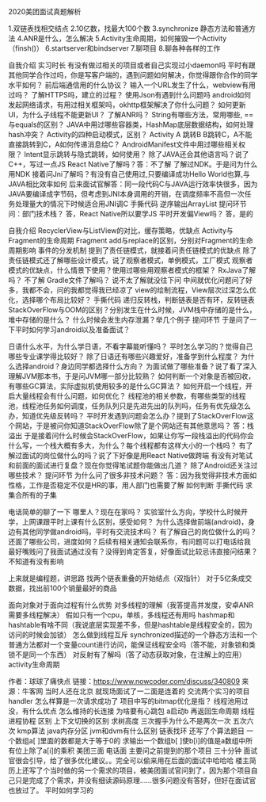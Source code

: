 
2020美团面试真题解析


1.双链表找相交结点
2.10亿数，找最大100个数
3.synchronize 静态方法和普通方法
4.ANR是什么，怎么解决
5.Activity生命周期，如何摧毁一个Activity（finsh()） 
6.startserver和bindserver 
7.聊项目
8.聊各种各样的工作

自我介绍 实习时长
有没有做过相关的项目或者自己实现过小daemon吗 
平时有跟其他同学合作过吗，你是写客户端的，遇到问题如何解决，你觉得跟你合作的同学水平如何？ 
前后端通信用的什么协议？
输入一个URL发生了什么，webview有用过吗？ 
了解HTTPS吗，建立的过程？ 使用Json有遇到什么问题吗
android如何发起网络请求，有用过相关框架吗，okhttp框架解决了你什么问题？ 
如何更新UI，为什么子线程不能更新UI？ 
了解ANR吗？
String有哪些方法，常用哪些, ==与equals的区别？ 
JAVA中用过哪些容器类，HashMap底层数据结构，如何处理hash冲突？
Activity的四种启动模式，区别？
Activity A 跳转B B跳转C，A不能直接跳转到C，A如何传递消息给C？ 
AndroidManifest文件中用过哪些相关权限？ 
Intent显示跳转与隐式跳转，如何使用？ 
除了JAVA还会其他语言吗？说了C++，写过一点JS 
React Native了解吗？答：不了解 了解过NDK。于是问为什么用NDK 
接着问Jni了解吗？有没有自己使用过,只要编译成功Hello World也算,与JAVA相比效率如何 
后来面试官解答：同一段代码C与JAVA运行效率快很多，因为JAVA要编译成字节码，但考虑到JNI本身调用的开销，在调度频率不高但一次任务处理量大的情况下时候适合用JNI调C
手撕代码 逆序输出ArrayList 
提问环节  问：部门技术栈？ 答，React Native所以要学JS 平时开发偏View吗？ 答，是的 

自我介绍 
RecyclerView与ListView的对比，缓存策略，优缺点 
Activity与Fragment的生命周期 
Fragment add与replace的区别，分别对Fragment的生命周期影响
事件的分发机制 提到了责任链模式，就接着问责任链模式的优缺点 
除了责任链模式还了解哪些设计模式，说了观察者模式，单例模式，工厂模式 
观察者模式的优缺点，什么情景下使用？使用过哪些用观察者模式的框架？ 
RxJava了解吗？ 不了解
Gradle文件了解吗？ 说不太了解就没往下问 
中间就优化问题问了好多，我都不会，问的我都觉得我已经凉了
view的绘制流程，View层次过深怎么优化，选择哪个布局比较好？ 
手撕代码  递归反转栈，判断链表是否有环，反转链表 
StackOverFlow与OOM的区别？分别发生在什么时候，JVM栈中存储的是什么，堆中存储的是什么？ 
什么时候会发生内存泄漏？举几个例子 
提问环节 于是问了一下平时如何学习android以及准备面试？

日语什么水平，为什么学日语，不看字幕能听懂吗？
平时怎么学习的？觉得自己哪些专业课学得比较好？ 
除了日语还有哪些兴趣爱好，准备学到什么程度？ 
为什么选择android？身边同学都选择什么方向？ 
为面试做了哪些准备？说了看了深入理解JVM那本书，于是问JVM哪一部分比较熟？ 
如何判断一个对象是否被回收，有哪些GC算法，实际虚拟机使用较多的是什么GC算法？ 
如何开启一个线程，开启大量线程会有什么问题，如何优化？ 
线程池的相关参数，有哪些类型的线程池，线程池任务如何调度，任务队列只是先进先出的队列吗，任务有优先级怎么办，知道优先级反转吗？ 
平时开发遇到问题会怎么办？提到了StackOverFlow这个网站，于是被问你知道StackOverFlow除了是个网站还有其他意思吗？ 答：栈溢出
于是接着问什么时候会StackOverFlow，如果让你写一段栈溢出的代码你会什么写，一个栈大概有多大，为什么？每个线程都有这样大小的一个栈吗？ 
有了解过面试的岗位做什么的吗？说了下好像是用React Native做跨端 
有没有对笔试和前面的面试进行复盘？现在你觉得笔试题你能做出几道？
除了Android还关注过哪些技术？ 
提问环节  为什么问了很多非技术问题？  答：因为我觉得非技术方面如性格，工作是否稳定不仅是HR的事，用人部门也需要了解
如何判断
手撕代码  求集合所有的子集 

电话简单的聊了一下 
哪里人？现在在家吗？
实验室什么方向，学校什么时候开学，上网课跟平时上课有什么区别，感受如何？ 
为什么选择做前端(android)，身边有其他同学做android吗，平时有交流技术吗？ 
有了解自己的岗位做什么的吗？
还面了哪些公司，进度如何？后续有相关通知会联系你，有问题可以打电话给我
最好嘴贱问了我面试通过没有？没得到肯定答复，好像面试比较忌讳直接问结果？不知道有没有影响


上来就是编程题，讲思路 
找两个链表重叠的开始结点（双指针） 
对于5亿条成交数据，找出前100个销量最好的商品 

面向对象对于面向过程有什么优势 
对多线程的理解（我答提高并发度，安卓ANR需要多线程解决） 
假如只有一个cpu，单核，多线程还有用吗 
hashmap和hashtable有啥不同（我说底层实现差不多，但是hashtable是线程安全的，因为访问的时候会加锁） 
怎么做到线程互斥 
synchronized描述的一个静态方法和一个普通方法都对一个变量count进行访问，能保证线程安全吗（答不能，对象锁和类锁不是同一个东西） 
对反射有了解吗（答了动态获取对象，在注解上的应用） 
activity生命周期 

作者：球球了痛快点
链接：https://www.nowcoder.com/discuss/340809
来源：牛客网
当时人还在北京 就现场面试了一二面是连着的
交流两个实习的项目 
handler
怎么样算是一次请求成功了
项目中写的bitmap优化是指？
线程池用过没，有什么优点
怎么维持的长连接 为啥要有心跳包
a启动b 再返回生命周期
线程进程协程 区别
上下文切换的区别 
求树高度
三次握手为什么不是两次一次 五次六次
kmp算法
java内存分区
jvm和dvm有什么区别
链表找环
还写了个算法题目 
一个数组a[ ]里面的数都是大于等于0的 求输出一个数组b[ ]使b[i]的值是a数组中所有位上除了a[i]的乘积 
美团三面 电话面
主要问之前提到的那个项目 三十分钟 面试官很会引导，给了很多优化建议。。完全可以偷来用在后面的面试中哈哈哈
楼主简历上还写了个当时做的另一个需求的项目，被美团面试官问到了，因为那个项目自己只是完成了个需求，并没有细读源码原理……很多问题没有答好，但好在面试官也放过了。
平时如何学习的

